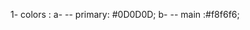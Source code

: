 <!-- information about website  -->
1- colors : a- -- primary: #0D0D0D;
            b- -- main   :#f8f6f6;  


